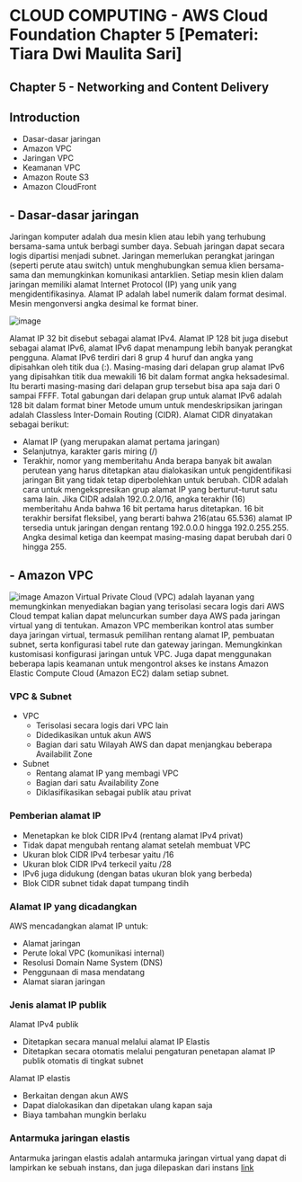 
# CLOUD COMPUTING - AWS Cloud Foundation Chapter 5 [Pemateri: Tiara Dwi Maulita Sari]
## Chapter 5 - Networking and Content Delivery
## Introduction
- Dasar-dasar jaringan
- Amazon VPC
- Jaringan VPC
- Keamanan VPC
- Amazon Route S3
- Amazon CloudFront

## - Dasar-dasar jaringan
  Jaringan komputer adalah dua mesin klien atau lebih yang terhubung bersama-sama untuk berbagi sumber daya. Sebuah jaringan dapat secara logis dipartisi menjadi subnet. Jaringan memerlukan perangkat jaringan (seperti perute atau switch) untuk menghubungkan semua klien bersama-sama dan memungkinkan komunikasi antarklien.
  Setiap mesin klien dalam jaringan memiliki alamat Internet Protocol (IP) yang unik yang mengidentifikasinya. Alamat IP adalah label numerik dalam format desimal. Mesin mengonversi angka desimal ke format biner.
  
![image](https://github.com/fiakholida/100DaysOfCloud/assets/140806089/c8598e0f-7458-42fb-9112-fb6fe0a18b46)

  Alamat IP 32 bit disebut sebagai alamat IPv4. Alamat IP 128 bit juga disebut sebagai alamat IPv6, alamat IPv6 dapat menampung lebih banyak perangkat pengguna.
  Alamat IPv6 terdiri dari 8 grup 4 huruf dan angka yang dipisahkan oleh titik dua (:). Masing-masing dari delapan grup alamat IPv6 yang dipisahkan titik dua mewakili 16 bit dalam format angka heksadesimal. Itu berarti masing-masing dari delapan grup tersebut bisa apa saja dari 0 sampai FFFF. Total gabungan dari delapan grup untuk alamat IPv6 adalah 128 bit dalam format biner
  Metode umum untuk mendeskripsikan jaringan adalah Classless Inter-Domain Routing (CIDR). Alamat CIDR dinyatakan sebagai berikut:
  - Alamat IP (yang merupakan alamat pertama jaringan)
  - Selanjutnya, karakter garis miring (/)
  - Terakhir, nomor yang memberitahu Anda berapa banyak bit awalan perutean yang harus ditetapkan atau dialokasikan untuk pengidentifikasi jaringan
  Bit yang tidak tetap diperbolehkan untuk berubah. CIDR adalah cara untuk mengekspresikan grup alamat IP yang berturut-turut satu sama lain. Jika CIDR adalah 192.0.2.0/16, angka terakhir (16) memberitahu Anda bahwa 16 bit pertama harus ditetapkan. 16 bit terakhir bersifat fleksibel, yang berarti bahwa 216(atau 65.536) alamat IP tersedia untuk jaringan dengan rentang 192.0.0.0 hingga 192.0.255.255. Angka desimal ketiga dan keempat masing-masing dapat berubah dari 0 hingga 255.

## - Amazon VPC
![image](https://github.com/fiakholida/100DaysOfCloud/assets/140806089/e1f3dced-c3d9-4a9e-8580-24136fb0df61)
  Amazon Virtual Private Cloud (VPC) adalah layanan yang memungkinkan menyediakan bagian yang terisolasi secara logis dari AWS Cloud tempat kalian dapat meluncurkan sumber daya AWS pada jaringan virtual yang di tentukan.
  Amazon VPC memberikan kontrol atas sumber daya jaringan virtual, termasuk pemilihan rentang alamat IP, pembuatan subnet, serta konfigurasi tabel rute dan gateway jaringan. Memungkinkan kustomisasi konfigurasi jaringan untuk VPC. Juga dapat menggunakan beberapa lapis keamanan untuk mengontrol akses ke instans Amazon Elastic Compute Cloud (Amazon EC2) dalam setiap subnet.

### VPC & Subnet
  - VPC
    - Terisolasi secara logis dari VPC lain
    - Didedikasikan untuk akun AWS
    - Bagian dari satu Wilayah AWS dan dapat menjangkau beberapa Availabilit Zone
  - Subnet
    - Rentang alamat IP yang membagi VPC
    - Bagian dari satu Availability Zone
    - Diklasifikasikan sebagai publik atau privat

### Pemberian alamat IP
  - Menetapkan ke blok CIDR IPv4 (rentang alamat IPv4 privat)
  - Tidak dapat mengubah rentang alamat setelah membuat VPC
  - Ukuran blok CIDR IPv4 terbesar yaitu /16
  - Ukuran blok CIDR IPv4 terkecil yaitu /28
  - IPv6 juga didukung (dengan batas ukuran blok yang berbeda)
  - Blok CIDR subnet tidak dapat tumpang tindih

### Alamat IP yang dicadangkan
AWS mencadangkan alamat IP untuk:
- Alamat jaringan
- Perute lokal VPC (komunikasi internal)
- Resolusi Domain Name System (DNS)
- Penggunaan di masa mendatang
- Alamat siaran jaringan

### Jenis alamat IP publik
Alamat IPv4 publik
- Ditetapkan secara manual melalui alamat IP Elastis
- Ditetapkan secara otomatis melalui pengaturan penetapan alamat IP publik otomatis di tingkat subnet

Alamat IP elastis
  - Berkaitan dengan akun AWS
  - Dapat dialokasikan dan dipetakan ulang kapan saja
  - Biaya tambahan mungkin berlaku
### Antarmuka jaringan elastis
Antarmuka jaringan elastis adalah antarmuka jaringan virtual yang dapat di lampirkan ke sebuah instans, dan juga dilepaskan dari instans
[link](link)
